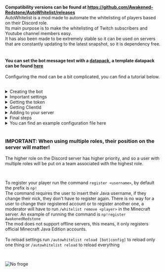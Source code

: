 **Compatibility versions can be found at https://github.com/Awakened-Redstone/AutoWhitelist/releases**
<br/>
AutoWhitelist is a mod made to automate the whitelisting of players based on their Discord role.  
Its main purpose is to make the whitelisting of Twitch subscribers and Youtube channel members easy.
<br/>
It has also been made to be extremely stable so it can be used on servers that are constantly updating to the latest snapshot, so it is dependency free.
<br/>
<br/>

#### You can set the bot message text with a <u>datapack</u>, a template datapack can be found <u>[here](https://example.com)</u>

Configuring the mod can be a bit complicated, you can find a tutorial below.
<br/>
<br/>

<details>
<summary>Creating the bot</summary>

![Creating the bot](https://cdn.glitch.global/b4fe08b2-a216-4ca6-a836-38b072b573c1/create_bot.gif)
</details>

<details>
<summary>Important settings</summary>

![Important settings](https://cdn.glitch.global/b4fe08b2-a216-4ca6-a836-38b072b573c1/bot_sttings.gif)
</details>

<details>
<summary>Getting the token</summary>

![Getting the token](https://cdn.glitch.global/b4fe08b2-a216-4ca6-a836-38b072b573c1/Screenshot_1403.png)
</details>

<details>
<summary>Getting ClientId</summary>

![Getting ClientId](https://cdn.glitch.global/b4fe08b2-a216-4ca6-a836-38b072b573c1/Screenshot_1405.png)
</details>

<details>
<summary>Adding to your server</summary>

![Adding to your server](https://cdn.glitch.global/0efc937f-9a16-4877-a535-7e0839b5f61c/Peek%202022-06-17%2022-44.gif?v=1655516745674)
</details>

<details>
<summary>Final steps</summary>

Inside the `whitelist` entry you will find, by default, `"tier1": []`, where is `tier1` you will put an existing Minecraft team, you can create one with `/team add teamNameHere`  
Inside the array (`[]`) you will put the ID of the roles that will be assigned to that team, please note that the role ID has to be as a String (`"roleIdHere"`)  
The `owners` entry is an option that allows the users in it to use the developer commands. In the option you put the ID of the users you want to have access to the dev commands.
</details>

<details>
<summary>You can find an example configuration file here</summary>

```json
{
    "version": 2.1,
    "whitelistScheduledVerificationSeconds": 30,
    "prefix": "np!",
    "token": "OTM3ODgwNjU3Njk3MzA4Njgy.YfiLbQ.9xiSPQNQRaq2tYKhbjJIBzqqlis",
    "clientId": "937880657697308682",
    "discordServerId": "387760260166844418",
    "whitelist": {
        "subTier1": [
            "744941527545020468"
	]
    },
    "owners": ["387745099204919297", "483715272960901120"]
}
```
</details>

<br/>

### IMPORTANT: When using multiple roles, their position on the server will matter!  
The higher role on the Discord server has higher priority, and so a user with multiple roles will be put on a team associated with the highest role.

<br/>

To register your player run the command `register <username>`, by default the prefix is `np!`  
The command requires the user to insert their Java username, if they change their nick, they don't have to register again. 
There is no way for a user to change their registered account or to register another one, a moderator will have to run `/whitelist remove <player>` in the Minecraft server. 
An example of running the command is `np!register AwakenedRedstone`  
The mod does not support offline servers, this means, it only registers official Minecraft Java Edition accounts.
<br/>  
To reload settings run `/autowhitelist reload [bot|config]` to reload only one thing or `/autowhitelist reload` to reload everything

<br/>

![No froge](https://i.ibb.co/yphNcXz/fabric-only-banner.png)